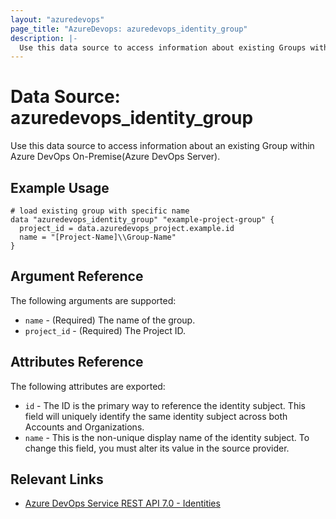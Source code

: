 ```yaml
---
layout: "azuredevops"
page_title: "AzureDevops: azuredevops_identity_group"
description: |-
  Use this data source to access information about existing Groups within Azure DevOps
---
```


# Data Source: azuredevops_identity_group

Use this data source to access information about an existing Group within Azure DevOps On-Premise(Azure DevOps Server).

## Example Usage

```hcl
# load existing group with specific name
data "azuredevops_identity_group" "example-project-group" {
  project_id = data.azuredevops_project.example.id
  name = "[Project-Name]\\Group-Name"
}
```

## Argument Reference

The following arguments are supported:

- `name` - (Required) The name of the group.
- `project_id` - (Required) The Project ID.

## Attributes Reference

The following attributes are exported:

  - `id` - The ID is the primary way to reference the identity subject. This field will uniquely identify the same identity subject across both Accounts and Organizations.
  - `name` - This is the non-unique display name of the identity subject. To change this field, you must alter its value in the source provider.

## Relevant Links

- [Azure DevOps Service REST API 7.0 - Identities](https://docs.microsoft.com/en-us/rest/api/azure/devops/ims/?view=azure-devops-rest-7.2)
